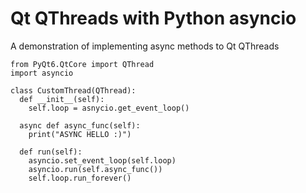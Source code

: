 # Qt QThreads with Python asyncio
A demonstration of implementing async methods to Qt QThreads

```
from PyQt6.QtCore import QThread
import asyncio

class CustomThread(QThread):
  def __init__(self):
    self.loop = asnycio.get_event_loop()

  async def async_func(self):
    print("ASYNC HELLO :)")

  def run(self):
    asyncio.set_event_loop(self.loop)
    asyncio.run(self.async_func())
    self.loop.run_forever()
```

